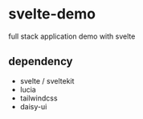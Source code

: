 # svelte-demo

full stack application demo with svelte

## dependency

- svelte / sveltekit
- lucia
- tailwindcss
- daisy-ui

